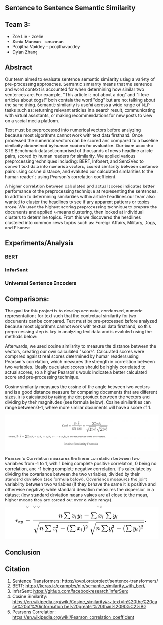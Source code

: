 ## Sentence to Sentence Semantic Similarity

## Team 3:
- Zoe Lie - zoelie
- Sonia Mannan - smannan
- Poojitha Vaddey - poojithavaddey
- Dylan Zhang

## Abstract

Our team aimed to evaluate sentence semantic similarity using a variety of pre-processing approaches. Semantic
similarity means that the sentence and word context is accounted for when determining how similar two sentences
are. For example, "This article is not about a dog" and "I love articles about dogs!" both contain the word "dog"
but are not talking about the same thing. Semantic similarity is useful across a wide range of NLP tasks such as:
returning relevant articles in a search result, communicating with virtual assistants, or making recommendations
for new posts to view on a social media platform.

Text must be preprocessed into numerical vectors before analyzing because most algorithms cannot work with text
data firsthand. Once processed the numerical vectors can be scored and compared to a baseline similarity determined
by human readers for evaluation. Our team used the STS Benchmark dataset comprised of thousands of news headline
article pairs, scored by human readers for similarity. We applied various preprocessing techniques including: BERT,
Infosert, and Sent2Vec to convert text data into numerica vectors, scored similarity between sentence pairs using
cosine distance, and evaluted our calculated similarities to the human reader's using Pearson's correlation coefficient.

A higher correlation between calculated and actual scores indicates better performance of the preprocessing
technique at representing the sentences. In addition to determining similarities within article headlines our team also wanted
to cluster the headlines to see if any apparent patterns or topics arose. We used the highest scoring preprocessing
technique to prepare the documents and applied k-means clustering, then looked at individual clusters to determine topics.
From this we discovered the headlines clustered into common news topics such as: Foreign Affairs, Military, Dogs, and Finance.

## Experiments/Analysis

### BERT

### InferSent

### Universal Sentence Encoders

## Comparisons:

The goal for this project is to develop accurate, condensed, numeric representations for text such that the contextual
similarity for two documents can be compared. Text must be pre-processed before analyzed because most algorithms cannot
work with textual data firsthand, so this preprocessing step is key in analyzing text data and is evaluted using the methods
below:

Afterwards, we used cosine similarity to measure the distance between the vectors, creating our own calculated "score".
Calculated scores were compared against real scores determined by human readers using Pearson's correlation, which
measures the strength in correlation between two variables. Ideally calculated scores should be highly correlated to
actual scores, so a higher Pearson's would indicate a better calculated score and pre-processing technique.

Cosine similarity measures the cosine of the angle between two vectors and is a good distance measure for comparing
documents that are different sizes. It is calculated by taking the dot product between the vectors and dividing by
their magnitudes (see formula below). Cosine similarities can range between 0-1, where more similar documents will
have a score of 1.

![Cosine Similarity Formula](report_images/cosine_sim_formula.png)

Pearson's Correlation measures the linear correlation between two variables from -1 to 1, with 1 being complete positive
correlation, 0 being no correlation, and -1 being complete negative correlation. It's calculated by dividing the covariance
between the two variables, divided by their standard deviation (see formula below). Covariance measures the joint variability
between two variables (if they behave the same it is positive and otherwise negative) while standard deviation measures
the dispersion in a dataset (low standard deviation means values are all close to the mean, higher means they are spread out
over a wide range).

![Pearsons Formula](report_images/pearsons_formula.png)

## Conclusion


## Citation
1. Sentence Transformers: https://pypi.org/project/sentence-transformers/
2. BERT: https://keras.io/examples/nlp/semantic_similarity_with_bert/
3. InferSent: https://github.com/facebookresearch/InferSent
4. Cosine Similarity: https://en.wikipedia.org/wiki/Cosine_similarity#:~:text=In%20the%20case%20of%20information,be%20greater%20than%2090%C2%B0
5. Pearsons Correlation: https://en.wikipedia.org/wiki/Pearson_correlation_coefficient
